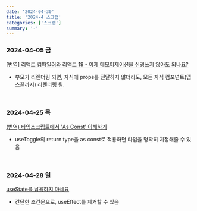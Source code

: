 ```yaml
---
date: '2024-04-30'
title: '2024-4 스크랩'
categories: ['스크랩']
summary: '-'
---
```


### 2024-04-05 금

[[번역] 리액트 컴파일러와 리액트 19 - 이제 메모이제이션을 신경쓰지 않아도 되나요?](https://velog.io/@eunbinn/react-compiler-soon)

- 부모가 리렌더링 되면, 자식에 props를 전달하지 않더라도, 모든 자식 컴포넌트(뎁스끝까지) 리렌더링 됨.

<br/>

### 2024-04-25 목

[(번역) 타입스크립트에서 'As Const' 이해하기](https://soobing.github.io/typescript/typescript-as-const/)

- useToggle의 return type을 as const로 적용하면 타입을 명확히 지정해줄 수 있음

<br/>

### 2024-04-28 일

[useState를 남용하지 마세요](https://www.philly.im/blog/dont-over-use-state)

- 간단한 조건문으로, useEffect를 제거할 수 있음
